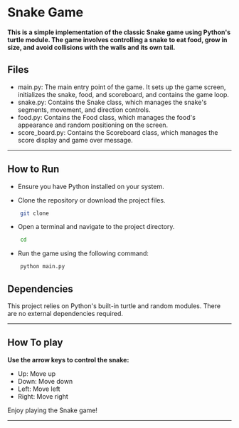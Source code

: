 # Snake Game

**This is a simple implementation of the classic Snake game using Python's turtle module. The game involves controlling a snake to eat food, grow in size, and avoid collisions with the walls and its own tail.**

## Files

- main.py: The main entry point of the game. It sets up the game screen, initializes the snake, food, and scoreboard, and contains the game loop.
- snake.py: Contains the Snake class, which manages the snake's segments, movement, and direction controls.
- food.py: Contains the Food class, which manages the food's appearance and random positioning on the screen.
- score_board.py: Contains the Scoreboard class, which manages the score display and game over message.

---

## How to Run

- Ensure you have Python installed on your system.

- Clone the repository or download the project files.

```bash
    git clone 
```

- Open a terminal and navigate to the project directory.

```bash
    cd 
```

- Run the game using the following command:

```sh
    python main.py
```

## Dependencies

This project relies on Python's built-in turtle and random modules. There are no external dependencies required.

---

## How To play

**Use the arrow keys to control the snake:**

- Up: Move up
- Down: Move down
- Left: Move left
- Right: Move right

Enjoy playing the Snake game!

---
